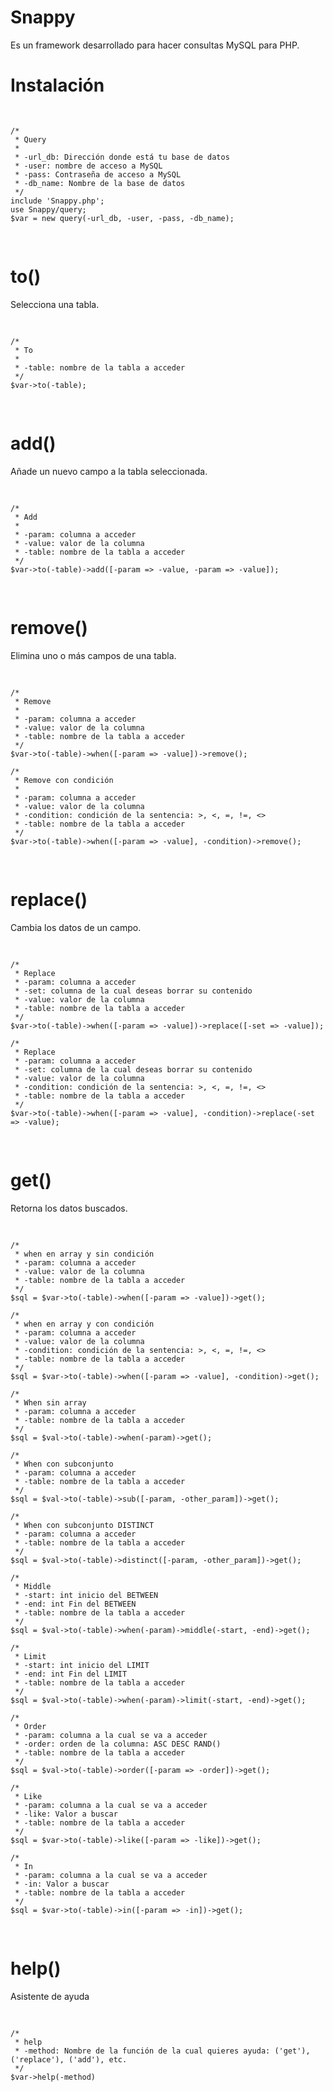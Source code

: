 <h1>Snappy</h1>
Es un framework desarrollado para hacer consultas MySQL para PHP.

<h1>Instalación</h1>
<pre>
	
	/*
	 * Query
	 *
	 * -url_db: Dirección donde está tu base de datos
	 * -user: nombre de acceso a MySQL
	 * -pass: Contraseña de acceso a MySQL
	 * -db_name: Nombre de la base de datos
	 */
	include 'Snappy.php';
	use Snappy/query;
	$var = new query(-url_db, -user, -pass, -db_name);

</pre>
<h1>to()</h1>
Selecciona una tabla.
<pre>

	/*
	 * To
	 *
	 * -table: nombre de la tabla a acceder
	 */
	$var->to(-table);

</pre>
<h1>add()</h1>
Añade un nuevo campo a la tabla seleccionada.
<pre>

	/*
	 * Add
	 *
	 * -param: columna a acceder
	 * -value: valor de la columna
	 * -table: nombre de la tabla a acceder
	 */
	$var->to(-table)->add([-param => -value, -param => -value]);

</pre>
<h1>remove()</h1>
Elimina uno o más campos de una tabla.
<pre>

	/*
	 * Remove
	 *
	 * -param: columna a acceder
	 * -value: valor de la columna
	 * -table: nombre de la tabla a acceder
	 */
	$var->to(-table)->when([-param => -value])->remove();

	/*
	 * Remove con condición
	 *
	 * -param: columna a acceder
	 * -value: valor de la columna
	 * -condition: condición de la sentencia: >, <, =, !=, <>
	 * -table: nombre de la tabla a acceder
	 */
	$var->to(-table)->when([-param => -value], -condition)->remove();	
</pre>
<h1>replace()</h1>
Cambia los datos de un campo.
<pre>

	/*
	 * Replace
	 * -param: columna a acceder
	 * -set: columna de la cual deseas borrar su contenido
	 * -value: valor de la columna
	 * -table: nombre de la tabla a acceder
	 */
	$var->to(-table)->when([-param => -value])->replace([-set => -value]);

	/*
	 * Replace
	 * -param: columna a acceder
	 * -set: columna de la cual deseas borrar su contenido
	 * -value: valor de la columna
	 * -condition: condición de la sentencia: >, <, =, !=, <>
	 * -table: nombre de la tabla a acceder
	 */
	$var->to(-table)->when([-param => -value], -condition)->replace(-set => -value);
	
</pre>
<h1>get()</h1>
Retorna los datos buscados.
<pre>

	/*
	 * when en array y sin condición
	 * -param: columna a acceder
	 * -value: valor de la columna
	 * -table: nombre de la tabla a acceder
	 */
	$sql = $var->to(-table)->when([-param => -value])->get();

	/*
	 * when en array y con condición
	 * -param: columna a acceder
	 * -value: valor de la columna
	 * -condition: condición de la sentencia: >, <, =, !=, <>
	 * -table: nombre de la tabla a acceder
	 */
	$sql = $var->to(-table)->when([-param => -value], -condition)->get();

	/*
	 * When sin array
	 * -param: columna a acceder
	 * -table: nombre de la tabla a acceder
	 */
	$sql = $val->to(-table)->when(-param)->get();

	/*
	 * When con subconjunto
	 * -param: columna a acceder
	 * -table: nombre de la tabla a acceder
	 */
	$sql = $val->to(-table)->sub([-param, -other_param])->get();

	/*
	 * When con subconjunto DISTINCT
	 * -param: columna a acceder
	 * -table: nombre de la tabla a acceder
	 */
	$sql = $val->to(-table)->distinct([-param, -other_param])->get();
	
	/*
	 * Middle 
	 * -start: int inicio del BETWEEN 
	 * -end: int Fin del BETWEEN
	 * -table: nombre de la tabla a acceder
	 */
	$sql = $val->to(-table)->when(-param)->middle(-start, -end)->get();
	
	/*
	 * Limit
	 * -start: int inicio del LIMIT 
	 * -end: int Fin del LIMIT
	 * -table: nombre de la tabla a acceder
	 */
	$sql = $val->to(-table)->when(-param)->limit(-start, -end)->get();

	/* 
	 * Order
	 * -param: columna a la cual se va a acceder
	 * -order: orden de la columna: ASC DESC RAND()
	 * -table: nombre de la tabla a acceder
	 */
	$sql = $val->to(-table)->order([-param => -order])->get();

	/*
	 * Like
	 * -param: columna a la cual se va a acceder
	 * -like: Valor a buscar
	 * -table: nombre de la tabla a acceder
	 */
	$sql = $var->to(-table)->like([-param => -like])->get();

	/*
	 * In
	 * -param: columna a la cual se va a acceder
	 * -in: Valor a buscar
	 * -table: nombre de la tabla a acceder
	 */
	$sql = $var->to(-table)->in([-param => -in])->get();

</pre>
<h1>help()</h1>
Asistente de ayuda
<pre>
	
	/*
	 * help
	 * -method: Nombre de la función de la cual quieres ayuda: ('get'), ('replace'), ('add'), etc.
	 */
	$var->help(-method)
</pre>
